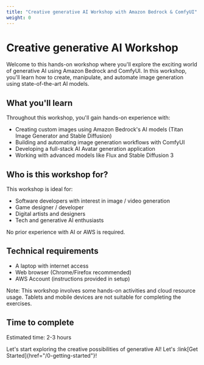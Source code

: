 ```yaml
---
title: "Creative generative AI Workshop with Amazon Bedrock & ComfyUI"
weight: 0
---
```


# Creative generative AI Workshop

Welcome to this hands-on workshop where you'll explore the exciting world of generative AI using Amazon Bedrock and ComfyUI. In this workshop, you'll learn how to create, manipulate, and automate image generation using state-of-the-art AI models.

## What you'll learn

Throughout this workshop, you'll gain hands-on experience with:
- Creating custom images using Amazon Bedrock's AI models (Titan Image Generator and Stable Diffusion)
- Building and automating image generation workflows with ComfyUI
- Developing a full-stack AI Avatar generation application
- Working with advanced models like Flux and Stable Diffusion 3

## Who is this workshop for?

This workshop is ideal for:
- Software developers with interest in image / video generation
- Game designer / developer
- Digital artists and designers
- Tech and generative AI enthusiasts

No prior experience with AI or AWS is required.

## Technical requirements

- A laptop with internet access
- Web browser (Chrome/Firefox recommended)
- AWS Account (instructions provided in setup)

Note: This workshop involves some hands-on activities and cloud resource usage. Tablets and mobile devices are not suitable for completing the exercises.

## Time to complete

Estimated time: 2-3 hours

Let's start exploring the creative possibilities of generative AI! Let's :link[Get Started]{href="/0-getting-started"}!